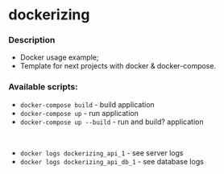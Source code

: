 # dockerizing

### Description
* Docker usage example;
* Template for next projects with docker & docker-compose.


### Available scripts:
* `docker-compose build` - build application
* `docker-compose up` - run application
* `docker-compose up --build` - run and build? application

<br>

* `docker logs dockerizing_api_1` - see server logs
* `docker logs dockerizing_api_db_1` - see database logs
